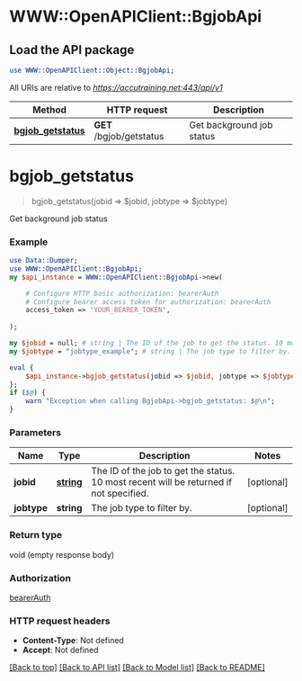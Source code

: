 # WWW::OpenAPIClient::BgjobApi

## Load the API package
```perl
use WWW::OpenAPIClient::Object::BgjobApi;
```

All URIs are relative to *https://accutraining.net:443/api/v1*

Method | HTTP request | Description
------------- | ------------- | -------------
[**bgjob_getstatus**](BgjobApi.md#bgjob_getstatus) | **GET** /bgjob/getstatus | Get background job status


# **bgjob_getstatus**
> bgjob_getstatus(jobid => $jobid, jobtype => $jobtype)

Get background job status

### Example 
```perl
use Data::Dumper;
use WWW::OpenAPIClient::BgjobApi;
my $api_instance = WWW::OpenAPIClient::BgjobApi->new(

    # Configure HTTP basic authorization: bearerAuth
    # Configure bearer access token for authorization: bearerAuth
    access_token => 'YOUR_BEARER_TOKEN',
    
);

my $jobid = null; # string | The ID of the job to get the status. 10 most recent will be returned if not specified.
my $jobtype = "jobtype_example"; # string | The job type to filter by.

eval { 
    $api_instance->bgjob_getstatus(jobid => $jobid, jobtype => $jobtype);
};
if ($@) {
    warn "Exception when calling BgjobApi->bgjob_getstatus: $@\n";
}
```

### Parameters

Name | Type | Description  | Notes
------------- | ------------- | ------------- | -------------
 **jobid** | [**string**](.md)| The ID of the job to get the status. 10 most recent will be returned if not specified. | [optional] 
 **jobtype** | **string**| The job type to filter by. | [optional] 

### Return type

void (empty response body)

### Authorization

[bearerAuth](../README.md#bearerAuth)

### HTTP request headers

 - **Content-Type**: Not defined
 - **Accept**: Not defined

[[Back to top]](#) [[Back to API list]](../README.md#documentation-for-api-endpoints) [[Back to Model list]](../README.md#documentation-for-models) [[Back to README]](../README.md)

